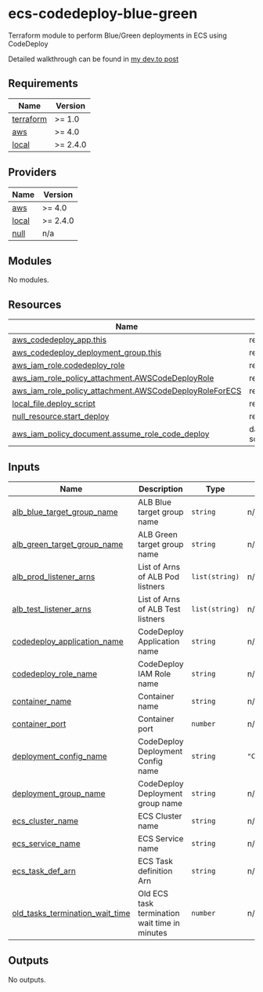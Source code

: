 # ecs-codedeploy-blue-green
Terraform module to perform Blue/Green deployments in ECS using CodeDeploy

Detailed walkthrough can be found in [my dev.to post](https://dev.to/aws-builders/ecs-bluegreen-deployment-with-codedeploy-and-terraform-3gf1)

<!-- BEGIN_TF_DOCS -->
## Requirements

| Name | Version |
|------|---------|
| <a name="requirement_terraform"></a> [terraform](#requirement\_terraform) | >= 1.0 |
| <a name="requirement_aws"></a> [aws](#requirement\_aws) | >= 4.0 |
| <a name="requirement_local"></a> [local](#requirement\_local) | >= 2.4.0 |

## Providers

| Name | Version |
|------|---------|
| <a name="provider_aws"></a> [aws](#provider\_aws) | >= 4.0 |
| <a name="provider_local"></a> [local](#provider\_local) | >= 2.4.0 |
| <a name="provider_null"></a> [null](#provider\_null) | n/a |

## Modules

No modules.

## Resources

| Name | Type |
|------|------|
| [aws_codedeploy_app.this](https://registry.terraform.io/providers/hashicorp/aws/latest/docs/resources/codedeploy_app) | resource |
| [aws_codedeploy_deployment_group.this](https://registry.terraform.io/providers/hashicorp/aws/latest/docs/resources/codedeploy_deployment_group) | resource |
| [aws_iam_role.codedeploy_role](https://registry.terraform.io/providers/hashicorp/aws/latest/docs/resources/iam_role) | resource |
| [aws_iam_role_policy_attachment.AWSCodeDeployRole](https://registry.terraform.io/providers/hashicorp/aws/latest/docs/resources/iam_role_policy_attachment) | resource |
| [aws_iam_role_policy_attachment.AWSCodeDeployRoleForECS](https://registry.terraform.io/providers/hashicorp/aws/latest/docs/resources/iam_role_policy_attachment) | resource |
| [local_file.deploy_script](https://registry.terraform.io/providers/hashicorp/local/latest/docs/resources/file) | resource |
| [null_resource.start_deploy](https://registry.terraform.io/providers/hashicorp/null/latest/docs/resources/resource) | resource |
| [aws_iam_policy_document.assume_role_code_deploy](https://registry.terraform.io/providers/hashicorp/aws/latest/docs/data-sources/iam_policy_document) | data source |

## Inputs

| Name | Description | Type | Default | Required |
|------|-------------|------|---------|:--------:|
| <a name="input_alb_blue_target_group_name"></a> [alb\_blue\_target\_group\_name](#input\_alb\_blue\_target\_group\_name) | ALB Blue target group name | `string` | n/a | yes |
| <a name="input_alb_green_target_group_name"></a> [alb\_green\_target\_group\_name](#input\_alb\_green\_target\_group\_name) | ALB Green target group name | `string` | n/a | yes |
| <a name="input_alb_prod_listener_arns"></a> [alb\_prod\_listener\_arns](#input\_alb\_prod\_listener\_arns) | List of Arns of ALB Pod listners | `list(string)` | n/a | yes |
| <a name="input_alb_test_listener_arns"></a> [alb\_test\_listener\_arns](#input\_alb\_test\_listener\_arns) | List of Arns of ALB Test listners | `list(string)` | n/a | yes |
| <a name="input_codedeploy_application_name"></a> [codedeploy\_application\_name](#input\_codedeploy\_application\_name) | CodeDeploy Application name | `string` | n/a | yes |
| <a name="input_codedeploy_role_name"></a> [codedeploy\_role\_name](#input\_codedeploy\_role\_name) | CodeDeploy IAM Role name | `string` | n/a | yes |
| <a name="input_container_name"></a> [container\_name](#input\_container\_name) | Container name | `string` | n/a | yes |
| <a name="input_container_port"></a> [container\_port](#input\_container\_port) | Container port | `number` | n/a | yes |
| <a name="input_deployment_config_name"></a> [deployment\_config\_name](#input\_deployment\_config\_name) | CodeDeploy Deployment Config name | `string` | `"CodeDeployDefault.ECSAllAtOnce"` | no |
| <a name="input_deployment_group_name"></a> [deployment\_group\_name](#input\_deployment\_group\_name) | CodeDeploy Deployment group name | `string` | n/a | yes |
| <a name="input_ecs_cluster_name"></a> [ecs\_cluster\_name](#input\_ecs\_cluster\_name) | ECS Cluster name | `string` | n/a | yes |
| <a name="input_ecs_service_name"></a> [ecs\_service\_name](#input\_ecs\_service\_name) | ECS Service name | `string` | n/a | yes |
| <a name="input_ecs_task_def_arn"></a> [ecs\_task\_def\_arn](#input\_ecs\_task\_def\_arn) | ECS Task definition Arn | `string` | n/a | yes |
| <a name="input_old_tasks_termination_wait_time"></a> [old\_tasks\_termination\_wait\_time](#input\_old\_tasks\_termination\_wait\_time) | Old ECS task termination wait time in minutes | `number` | n/a | yes |

## Outputs

No outputs.
<!-- END_TF_DOCS -->